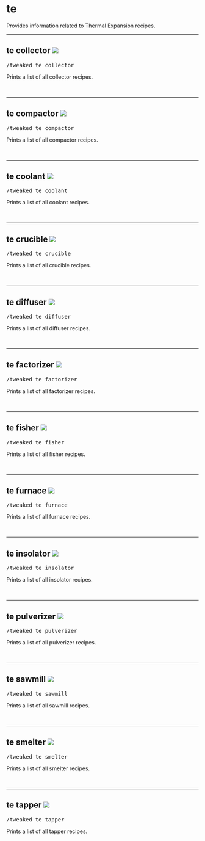 # te

Provides information related to Thermal Expansion recipes.

---
## te collector ![](/img/version_1.12.png)

<pre>/tweaked te collector</pre>

Prints a list of all collector recipes.

<br>

---
## te compactor ![](/img/version_1.12.png)

<pre>/tweaked te compactor</pre>

Prints a list of all compactor recipes.

<br>

---
## te coolant ![](/img/version_1.12.png)

<pre>/tweaked te coolant</pre>

Prints a list of all coolant recipes.

<br>

---
## te crucible ![](/img/version_1.12.png)

<pre>/tweaked te crucible</pre>

Prints a list of all crucible recipes.

<br>

---
## te diffuser ![](/img/version_1.12.png)

<pre>/tweaked te diffuser</pre>

Prints a list of all diffuser recipes.

<br>

---
## te factorizer ![](/img/version_1.12.png)

<pre>/tweaked te factorizer</pre>

Prints a list of all factorizer recipes.

<br>

---
## te fisher ![](/img/version_1.12.png)

<pre>/tweaked te fisher</pre>

Prints a list of all fisher recipes.

<br>

---
## te furnace ![](/img/version_1.12.png)

<pre>/tweaked te furnace</pre>

Prints a list of all furnace recipes.

<br>

---
## te insolator ![](/img/version_1.12.png)

<pre>/tweaked te insolator</pre>

Prints a list of all insolator recipes.

<br>

---
## te pulverizer ![](/img/version_1.12.png)

<pre>/tweaked te pulverizer</pre>

Prints a list of all pulverizer recipes.

<br>

---
## te sawmill ![](/img/version_1.12.png)

<pre>/tweaked te sawmill</pre>

Prints a list of all sawmill recipes.

<br>

---
## te smelter ![](/img/version_1.12.png)

<pre>/tweaked te smelter</pre>

Prints a list of all smelter recipes.

<br>

---
## te tapper ![](/img/version_1.12.png)

<pre>/tweaked te tapper</pre>

Prints a list of all tapper recipes.